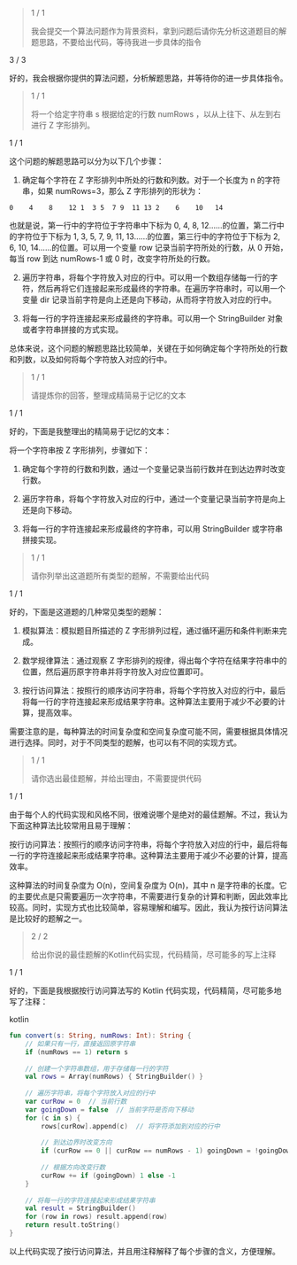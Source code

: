 > 1 / 1
> 
> 我会提交一个算法问题作为背景资料，拿到问题后请你先分析这道题目的解题思路，不要给出代码，等待我进一步具体的指令

3 / 3

好的，我会根据你提供的算法问题，分析解题思路，并等待你的进一步具体指令。

> 1 / 1
> 
> 将一个给定字符串 s 根据给定的行数 numRows ，以从上往下、从左到右进行 Z 字形排列。

1 / 1

这个问题的解题思路可以分为以下几个步骤：

1.  确定每个字符在 Z 字形排列中所处的行数和列数。对于一个长度为 n 的字符串，如果 numRows=3，那么 Z 字形排列的形状为：

`0    4    8    12 1  3 5  7 9  11 13 2    6    10   14`

也就是说，第一行中的字符位于字符串中下标为 0, 4, 8, 12……的位置，第二行中的字符位于下标为 1, 3, 5, 7, 9, 11, 13……的位置，第三行中的字符位于下标为 2, 6, 10, 14……的位置。可以用一个变量 row 记录当前字符所处的行数，从 0 开始，每当 row 到达 numRows-1 或 0 时，改变字符所处的行数。

2.  遍历字符串，将每个字符放入对应的行中。可以用一个数组存储每一行的字符，然后再将它们连接起来形成最终的字符串。在遍历字符串时，可以用一个变量 dir 记录当前字符是向上还是向下移动，从而将字符放入对应的行中。
    
3.  将每一行的字符连接起来形成最终的字符串。可以用一个 StringBuilder 对象或者字符串拼接的方式实现。
    

总体来说，这个问题的解题思路比较简单，关键在于如何确定每个字符所处的行数和列数，以及如何将每个字符放入对应的行中。

> 1 / 1
> 
> 请提炼你的回答，整理成精简易于记忆的文本

1 / 1

好的，下面是我整理出的精简易于记忆的文本：

将一个字符串按 Z 字形排列，步骤如下：

1.  确定每个字符的行数和列数，通过一个变量记录当前行数并在到达边界时改变行数。
    
2.  遍历字符串，将每个字符放入对应的行中，通过一个变量记录当前字符是向上还是向下移动。
    
3.  将每一行的字符连接起来形成最终的字符串，可以用 StringBuilder 或字符串拼接实现。
    

> 1 / 1
> 
> 请你列举出这道题所有类型的题解，不需要给出代码

1 / 1

好的，下面是这道题的几种常见类型的题解：

1.  模拟算法：模拟题目所描述的 Z 字形排列过程，通过循环遍历和条件判断来完成。
    
2.  数学规律算法：通过观察 Z 字形排列的规律，得出每个字符在结果字符串中的位置，然后遍历原字符串并将字符放入对应位置即可。
    
3.  按行访问算法：按照行的顺序访问字符串，将每个字符放入对应的行中，最后将每一行的字符连接起来形成结果字符串。这种算法主要用于减少不必要的计算，提高效率。
    

需要注意的是，每种算法的时间复杂度和空间复杂度可能不同，需要根据具体情况进行选择。同时，对于不同类型的题解，也可以有不同的实现方式。

> 1 / 1
> 
> 请你选出最佳题解，并给出理由，不需要提供代码

1 / 1

由于每个人的代码实现和风格不同，很难说哪个是绝对的最佳题解。不过，我认为下面这种算法比较常用且易于理解：

按行访问算法：按照行的顺序访问字符串，将每个字符放入对应的行中，最后将每一行的字符连接起来形成结果字符串。这种算法主要用于减少不必要的计算，提高效率。

这种算法的时间复杂度为 O(n)，空间复杂度为 O(n)，其中 n 是字符串的长度。它的主要优点是只需要遍历一次字符串，不需要进行复杂的计算和判断，因此效率比较高。同时，实现方式也比较简单，容易理解和编写。因此，我认为按行访问算法是比较好的题解之一。

> 2 / 2
> 
> 给出你说的最佳题解的Kotlin代码实现，代码精简，尽可能多的写上注释

1 / 1

好的，下面是我根据按行访问算法写的 Kotlin 代码实现，代码精简，尽可能多地写了注释：

kotlin

```kotlin
fun convert(s: String, numRows: Int): String {
    // 如果只有一行，直接返回原字符串
    if (numRows == 1) return s
    
    // 创建一个字符串数组，用于存储每一行的字符
    val rows = Array(numRows) { StringBuilder() }
    
    // 遍历字符串，将每个字符放入对应的行中
    var curRow = 0  // 当前行数
    var goingDown = false  // 当前字符是否向下移动
    for (c in s) {
        rows[curRow].append(c)  // 将字符添加到对应的行中
        
        // 到达边界时改变方向
        if (curRow == 0 || curRow == numRows - 1) goingDown = !goingDown
        
        // 根据方向改变行数
        curRow += if (goingDown) 1 else -1
    }
    
    // 将每一行的字符连接起来形成结果字符串
    val result = StringBuilder()
    for (row in rows) result.append(row)
    return result.toString()
}
```

以上代码实现了按行访问算法，并且用注释解释了每个步骤的含义，方便理解。